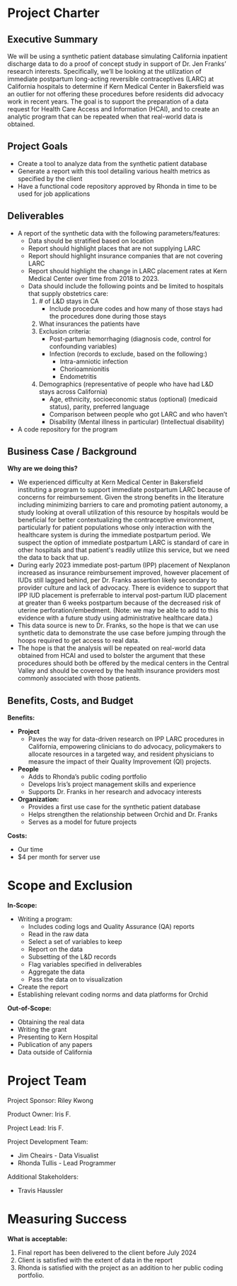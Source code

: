 # Project Charter 

## Executive Summary
We will be using a synthetic patient database simulating California inpatient discharge data to do a proof of concept study in support of Dr. Jen Franks’ research interests.  Specifically, we’ll be looking at the utilization of immediate postpartum long-acting reversible contraceptives (LARC) at California hospitals to determine if Kern Medical Center in Bakersfield was an outlier for not offering these procedures before residents did advocacy work in recent years.  The goal is to support the preparation of a data request for Health Care Access and Information (HCAI), and to create an analytic program that can be repeated when that real-world data is obtained.

## Project Goals
- Create a tool to analyze data from the synthetic patient database
- Generate a report with this tool detailing various health metrics as specified by the client
- Have a functional code repository approved by Rhonda in time to be used for job applications 

## Deliverables
* A report of the synthetic data with the following parameters/features:
   - Data should be stratified based on location
   - Report should highlight places that are not supplying LARC
   - Report should highlight insurance companies that are not covering LARC
   - Report should highlight the change in LARC placement rates at Kern Medical Center over time from 2018 to 2023.
   - Data should include the following points and be limited to hospitals that supply obstetrics care:
     1. \# of L&D stays in CA
        - Include procedure codes and how many of those stays had the procedures done during those stays
     2. What insurances the patients have
     3. Exclusion criteria:
        - Post-partum hemorrhaging (diagnosis code, control for confounding variables)
        - Infection (records to exclude, based on the following:)
           - Intra-amniotic infection
           - Chorioamnionitis
           - Endometritis
     4. Demographics (representative of people who have had L&D stays across California)
        - Age, ethnicity, socioeconomic status (optional) (medicaid status), parity, preferred language
        - Comparison between people who got LARC and who haven’t
        - Disability (Mental illness in particular) (Intellectual disability)
* A code repository for the program 

## Business Case / Background

**Why are we doing this?**
- We experienced difficulty at Kern Medical Center in Bakersfield instituting a program to support immediate postpartum LARC because of concerns for reimbursement.  Given the strong benefits in the literature including minimizing barriers to care and promoting patient autonomy, a study looking at overall utilization of this resource by hospitals would be beneficial for better contextualizing the contraceptive environment, particularly for patient populations whose only interaction with the healthcare system is during the immediate postpartum period.  We suspect the option of immediate postpartum LARC is standard of care in other hospitals and that patient's readily utilize this service, but we need the data to back that up.
- During early 2023 immediate post-partum (IPP) placement of Nexplanon increased as insurance reimbursement improved, however placement of IUDs still lagged behind, per Dr. Franks assertion likely secondary to provider culture and lack of advocacy. There is evidence to support that IPP IUD placement is preferrable to interval post-partum IUD placement at greater than 6 weeks postpartum because of the decreased risk of uterine perforation/embedment. (Note: we may be able to add to this evidence with a future study using administrative healthcare data.)
- This data source is new to Dr. Franks, so the hope is that we can use synthetic data to demonstrate the use case before jumping through the hoops required to get access to real data.
- The hope is that the analysis will be repeated on real-world data obtained from HCAI and used to bolster the argument that these procedures should both be offered by the medical centers in the Central Valley and should be covered by the health insurance providers most commonly associated with those patients.

## Benefits, Costs, and Budget

**Benefits:**
- **Project**
  - Paves the way for data-driven research on IPP LARC procedures in California, empowering clinicians to do advocacy, policymakers to allocate resources in a targeted way, and resident physicians to measure the impact of their Quality Improvement (QI) projects.
- **People** 
  - Adds to Rhonda’s public coding portfolio
  - Develops Iris’s project management skills and experience
  - Supports Dr. Franks in her research and advocacy interests
- **Organization:**
  - Provides a first use case for the synthetic patient database
  - Helps strengthen the relationship between Orchid and Dr. Franks
  - Serves as a model for future projects

**Costs:**
- Our time
- $4 per month for server use

# Scope and Exclusion

**In-Scope:**
- Writing a program:
   - Includes coding logs and Quality Assurance (QA) reports
   - Read in the raw data
   - Select a set of variables to keep
   - Report on the data
   - Subsetting of the L&D records
   - Flag variables specified in deliverables
   - Aggregate the data
   - Pass the data on to visualization
- Create the report
- Establishing relevant coding norms and data platforms for Orchid

**Out-of-Scope:**
- Obtaining the real data
- Writing the grant
- Presenting to Kern Hospital
- Publication of any papers
- Data outside of California 
  
# Project Team
Project Sponsor: Riley Kwong

Product Owner: Iris F. 

Project Lead: Iris F. 

Project Development Team: 
- Jim Cheairs - Data Visualist
- Rhonda Tullis - Lead Programmer 

Additional Stakeholders: 
- Travis Haussler 


# Measuring Success
**What is acceptable:**
1. Final report has been delivered to the client before July 2024
2. Client is satisfied with the extent of data in the report
3. Rhonda is satisfied with the project as an addition to her public coding portfolio.
